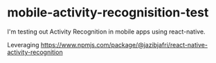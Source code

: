 # mobile-activity-recognisition-test
I'm testing out Activity Recognition in mobile apps using react-native.

Leveraging https://www.npmjs.com/package/@jazibjafri/react-native-activity-recognition
